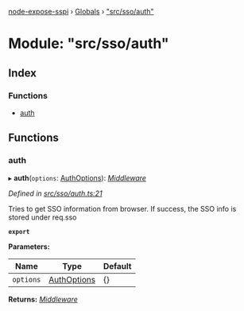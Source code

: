 [node-expose-sspi](../README.md) › [Globals](../globals.md) › ["src/sso/auth"](_src_sso_auth_.md)

# Module: "src/sso/auth"

## Index

### Functions

* [auth](_src_sso_auth_.md#auth)

## Functions

###  auth

▸ **auth**(`options`: [AuthOptions](../interfaces/_src_sso_interfaces_.authoptions.md)): *[Middleware](_src_sso_interfaces_.md#middleware)*

*Defined in [src/sso/auth.ts:21](https://github.com/jlguenego/node-expose-sspi/blob/cdfba3e/src/sso/auth.ts#L21)*

Tries to get SSO information from browser. If success, the SSO info
is stored under req.sso

**`export`** 

**Parameters:**

Name | Type | Default |
------ | ------ | ------ |
`options` | [AuthOptions](../interfaces/_src_sso_interfaces_.authoptions.md) | {} |

**Returns:** *[Middleware](_src_sso_interfaces_.md#middleware)*
